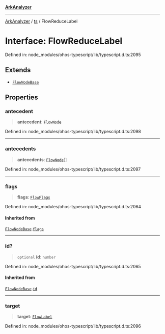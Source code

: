 [**ArkAnalyzer**](../../../../README.md)

***

[ArkAnalyzer](../../../../globals.md) / [ts](../README.md) / FlowReduceLabel

# Interface: FlowReduceLabel

Defined in: node\_modules/ohos-typescript/lib/typescript.d.ts:2095

## Extends

- [`FlowNodeBase`](FlowNodeBase.md)

## Properties

### antecedent

> **antecedent**: [`FlowNode`](../type-aliases/FlowNode.md)

Defined in: node\_modules/ohos-typescript/lib/typescript.d.ts:2098

***

### antecedents

> **antecedents**: [`FlowNode`](../type-aliases/FlowNode.md)[]

Defined in: node\_modules/ohos-typescript/lib/typescript.d.ts:2097

***

### flags

> **flags**: [`FlowFlags`](../enumerations/FlowFlags.md)

Defined in: node\_modules/ohos-typescript/lib/typescript.d.ts:2064

#### Inherited from

[`FlowNodeBase`](FlowNodeBase.md).[`flags`](FlowNodeBase.md#flags)

***

### id?

> `optional` **id**: `number`

Defined in: node\_modules/ohos-typescript/lib/typescript.d.ts:2065

#### Inherited from

[`FlowNodeBase`](FlowNodeBase.md).[`id`](FlowNodeBase.md#id)

***

### target

> **target**: [`FlowLabel`](FlowLabel.md)

Defined in: node\_modules/ohos-typescript/lib/typescript.d.ts:2096
